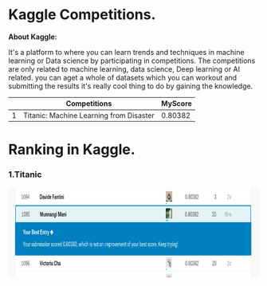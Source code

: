 # Kaggle Competitions.
**About Kaggle:**

It's a platform to where you can learn trends and techniques in machine learning or Data science by participating in competitions. The competitions are only related to machine learning, data science, Deep learning or AI related. you can aget a whole of datasets which you can workout and submitting the results it's really cool thing to do by gaining the knowledge.


|| Competitions  | MyScore |
|--| ------------- | ------------- |
|1| Titanic: Machine Learning from Disaster  | 0.80382  |

# Ranking in Kaggle.
### 1.Titanic 
<img src="https://github.com/Manikanta-Munnangi/Kaggle-Competitions/blob/master/Images-src/Titanic_score.png" width="1350" height="180">
